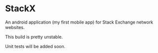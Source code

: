 StackX
======

An android application (my first mobile app) for Stack Exchange network websites.

This build is pretty unstable.

Unit tests will be added soon.
